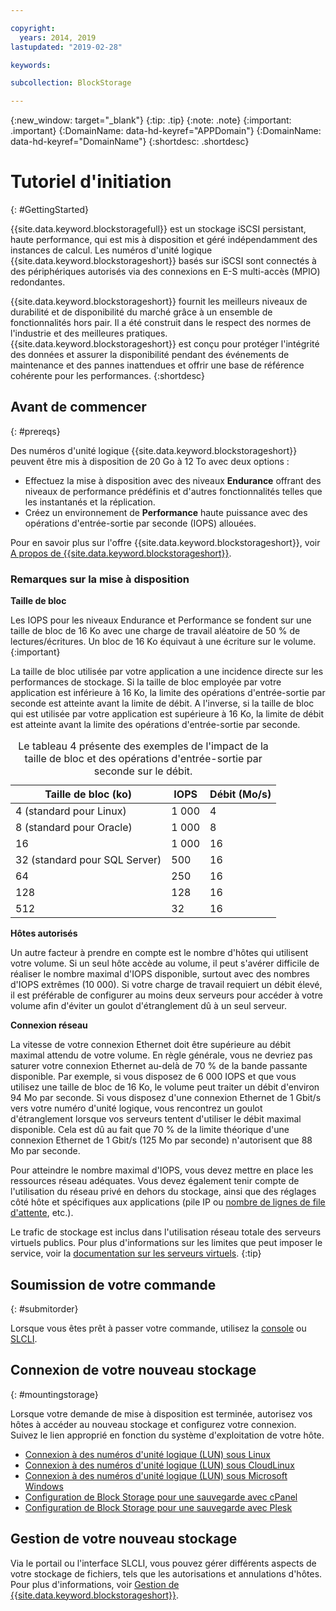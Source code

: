 ```yaml
---

copyright:
  years: 2014, 2019
lastupdated: "2019-02-28"

keywords:

subcollection: BlockStorage

---
```

{:new_window: target="_blank"}
{:tip: .tip}
{:note: .note}
{:important: .important}
{:DomainName: data-hd-keyref="APPDomain"}
{:DomainName: data-hd-keyref="DomainName"}
{:shortdesc: .shortdesc}

# Tutoriel d'initiation
{: #GettingStarted}

{{site.data.keyword.blockstoragefull}} est un stockage iSCSI persistant, haute performance, qui est mis à disposition et géré indépendamment des instances de calcul. Les numéros d'unité logique {{site.data.keyword.blockstorageshort}} basés sur iSCSI sont connectés à des périphériques autorisés via des connexions en E-S multi-accès (MPIO) redondantes.

{{site.data.keyword.blockstorageshort}} fournit les meilleurs niveaux de durabilité et de disponibilité du marché grâce à un ensemble de fonctionnalités hors pair. Il a été construit dans le respect des normes de l'industrie et des meilleures pratiques. {{site.data.keyword.blockstorageshort}} est conçu pour protéger l'intégrité des données et assurer la disponibilité pendant des événements de maintenance et des pannes inattendues et offrir une base de référence cohérente pour les performances.
{:shortdesc}

## Avant de commencer
{: #prereqs}

Des numéros d'unité logique {{site.data.keyword.blockstorageshort}} peuvent être mis à disposition de 20 Go à 12 To avec deux options : <br/>
- Effectuez la mise à disposition avec des niveaux **Endurance** offrant des niveaux de performance prédéfinis et d'autres fonctionnalités telles que les instantanés et la réplication.
- Créez un environnement de **Performance** haute puissance avec des opérations d'entrée-sortie par seconde (IOPS) allouées.

Pour en savoir plus sur l'offre {{site.data.keyword.blockstorageshort}}, voir [A propos de {{site.data.keyword.blockstorageshort}}](/docs/infrastructure/BlockStorage?topic=BlockStorage-About).

### Remarques sur la mise à disposition

**Taille de bloc**

Les IOPS pour les niveaux Endurance et Performance se fondent sur une taille de bloc de 16 Ko avec une charge de travail aléatoire de 50 % de lectures/écritures. Un bloc de 16 Ko équivaut à une écriture sur le volume.
{:important}

La taille de bloc utilisée par votre application a une incidence directe sur les performances de stockage. Si la taille de bloc employée par votre application est inférieure à 16 Ko, la limite des opérations d'entrée-sortie par seconde est atteinte avant la limite de débit. A l'inverse, si la taille de bloc qui est utilisée par votre application est supérieure à 16 Ko, la limite de débit est atteinte avant la limite des opérations d'entrée-sortie par seconde.

<table>
  <caption>Le tableau 4 présente des exemples de l'impact de la taille de bloc et des opérations d'entrée-sortie par seconde sur le débit.</caption>
        <colgroup>
          <col/>
          <col/>
          <col/>
        </colgroup>
        <thead>
          <tr>
            <th>Taille de bloc (ko)</th>
            <th>IOPS</th>
            <th>Débit (Mo/s)</th>
          </tr>
        </thead>
        <tbody>
          <tr>
            <td>4 (standard pour Linux)</td>
            <td>1 000</td>
            <td>4</td>
          </tr>
          <tr>
            <td>8 (standard pour Oracle)</td>
            <td>1 000</td>
            <td>8</td>
          </tr>
          <tr>
            <td>16</td>
            <td>1 000</td>
            <td>16</td>
          </tr>
          <tr>
            <td>32 (standard pour SQL Server)</td>
            <td>500</td>
            <td>16</td>
          </tr>          
          <tr>
            <td>64</td>
            <td>250</td>
            <td>16</td>
          </tr>
          <tr>
            <td>128</td>
            <td>128</td>
            <td>16</td>
          </tr>
          <tr>
            <td>512</td>
            <td>32</td>
            <td>16</td>
          </tr>
        </tbody>
</table>

**Hôtes autorisés**

Un autre facteur à prendre en compte est le nombre d'hôtes qui utilisent votre volume. Si un seul hôte accède au volume, il peut s'avérer difficile de réaliser le nombre maximal d'IOPS disponible, surtout avec des nombres d'IOPS extrêmes (10 000). Si votre charge de travail requiert un débit élevé, il est préférable de configurer au moins deux serveurs pour accéder à votre volume afin d'éviter un goulot d'étranglement dû à un seul serveur.

**Connexion réseau**

La vitesse de votre connexion Ethernet doit être supérieure au débit maximal attendu de votre volume. En règle générale, vous ne devriez pas saturer votre connexion Ethernet au-delà de 70 % de la bande passante disponible. Par exemple, si vous disposez de 6 000 IOPS et que vous utilisez une taille de bloc de 16 Ko, le volume peut traiter un débit d'environ 94 Mo par seconde. Si vous disposez d'une connexion Ethernet de 1 Gbit/s
vers votre numéro d'unité logique, vous rencontrez un goulot d'étranglement lorsque vos serveurs tentent d'utiliser le débit maximal disponible. Cela est dû au fait que 70 % de la limite théorique d'une connexion Ethernet de 1 Gbit/s (125 Mo par seconde) n'autorisent que 88 Mo par seconde.

Pour atteindre le nombre maximal d'IOPS, vous devez mettre en place les ressources réseau adéquates. Vous devez également tenir compte de l'utilisation du réseau privé en dehors du stockage, ainsi que des réglages côté hôte et spécifiques aux applications (pile IP ou [nombre de lignes de file d'attente](/docs/infrastructure/BlockStorage?topic=BlockStorage-hostqueuesettings), etc.).

Le trafic de stockage est inclus dans l'utilisation réseau totale des serveurs virtuels publics. Pour plus d'informations sur les limites que peut imposer le service, voir la [documentation sur les serveurs virtuels](/docs/vsi?topic=virtual-servers-public-virtual-servers).
{:tip}

## Soumission de votre commande
{: #submitorder}

Lorsque vous êtes prêt à passer votre commande, utilisez la [console](/docs/infrastructure/BlockStorage?topic=BlockStorage-orderingthroughConsole) ou [SLCLI](/docs/infrastructure/BlockStorage?topic=BlockStorage-orderingthroughCLI).

## Connexion de votre nouveau stockage
{: #mountingstorage}

Lorsque votre demande de mise à disposition est terminée, autorisez vos hôtes à accéder au nouveau stockage et configurez votre connexion. Suivez le lien approprié en fonction du système d'exploitation de votre hôte.
- [Connexion à des numéros d'unité logique (LUN) sous Linux](/docs/infrastructure/BlockStorage?topic=BlockStorage-mountingLinux)
- [Connexion à des numéros d'unité logique (LUN) sous CloudLinux](/docs/infrastructure/BlockStorage?topic=BlockStorage-mountingCloudLinux)
- [Connexion à des numéros d'unité logique (LUN) sous Microsoft Windows](/docs/infrastructure/BlockStorage?topic=BlockStorage-mountingWindows)
- [Configuration de Block Storage pour une sauvegarde avec cPanel](/docs/infrastructure/BlockStorage?topic=BlockStorage-cPanelBackups)
- [Configuration de Block Storage pour une sauvegarde avec Plesk](/docs/infrastructure/BlockStorage?topic=BlockStorage-PleskBackups)

## Gestion de votre nouveau stockage

Via le portail ou l'interface SLCLI, vous pouvez gérer différents aspects de votre stockage de fichiers, tels que les autorisations et annulations d'hôtes. Pour plus d'informations, voir [Gestion de {{site.data.keyword.blockstorageshort}}](/docs/infrastructure/BlockStorage?topic=BlockStorage-managingstorage).
